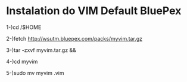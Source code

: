 # Instalation do VIM Default BluePex

1-)cd /$HOME

2-)fetch http://wsutm.bluepex.com/packs/myvim.tar.gz

3-)tar -zxvf myvim.tar.gz && 

4-)cd myvim

5-)sudo mv myvim .vim

